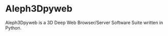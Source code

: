 Aleph3Dpyweb
============

Aleph3Dpyweb is a 3D Deep Web Browser/Server Software Suite written in Python.
